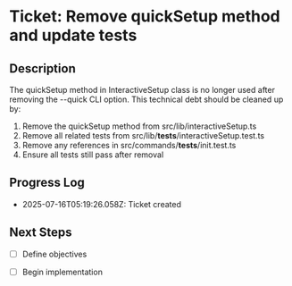 # Ticket: Remove quickSetup method and update tests

## Description
The quickSetup method in InteractiveSetup class is no longer used after removing the --quick CLI option. This technical debt should be cleaned up by:
1. Remove the quickSetup method from src/lib/interactiveSetup.ts
2. Remove all related tests from src/lib/__tests__/interactiveSetup.test.ts
3. Remove any references in src/commands/__tests__/init.test.ts
4. Ensure all tests still pass after removal

## Progress Log
- 2025-07-16T05:19:26.058Z: Ticket created

## Next Steps
- [ ] Define objectives
- [ ] Begin implementation

